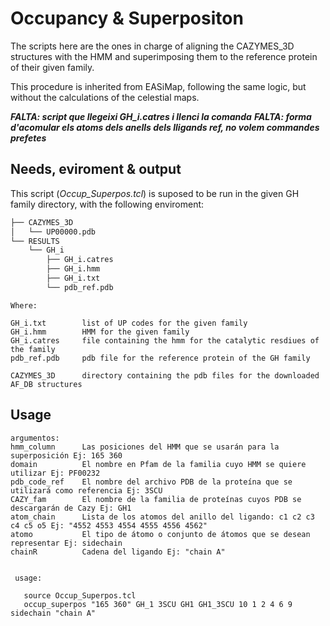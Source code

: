 # Occupancy & Superpositon

The scripts here are the ones in charge of aligning the CAZYMES_3D structures with the HMM and superimposing them to the reference protein of their given family.

This procedure is inherited from EASiMap, following the same logic, but without the calculations of the celestial maps.

***FALTA: script que llegeixi GH_i.catres i llenci la comanda***
***FALTA: forma d'acomular els atoms dels anells dels lligands ref, no volem commandes prefetes***

## Needs, eviroment & output

This script (*Occup_Superpos.tcl*) is suposed to be run in the given GH family directory, with the following enviroment:

```bash
├── CAZYMES_3D
│   └── UP00000.pdb
└── RESULTS
    └── GH_i
        ├── GH_i.catres
        ├── GH_i.hmm
        ├── GH_i.txt
        └── pdb_ref.pdb
```
```
Where:

GH_i.txt        list of UP codes for the given family
GH_i.hmm        HMM for the given family
GH_i.catres     file containing the hmm for the catalytic resdiues of the family
pdb_ref.pdb     pdb file for the reference protein of the GH family

CAZYMES_3D      directory containing the pdb files for the downloaded AF_DB structures
```
## Usage

```
argumentos:
hmm_column      Las posiciones del HMM que se usarán para la superposición Ej: 165 360
domain          El nombre en Pfam de la familia cuyo HMM se quiere utilizar Ej: PF00232
pdb_code_ref    El nombre del archivo PDB de la proteína que se utilizará como referencia Ej: 3SCU
CAZY_fam        El nombre de la familia de proteínas cuyos PDB se descargarán de Cazy Ej: GH1
atom_chain      Lista de los atomos del anillo del ligando: c1 c2 c3 c4 c5 o5 Ej: "4552 4553 4554 4555 4556 4562"
atomo           El tipo de átomo o conjunto de átomos que se desean representar Ej: sidechain
chainR          Cadena del ligando Ej: "chain A"


 usage:

   source Occup_Superpos.tcl
   occup_superpos "165 360" GH_1 3SCU GH1 GH1_3SCU 10 1 2 4 6 9 sidechain "chain A"
```